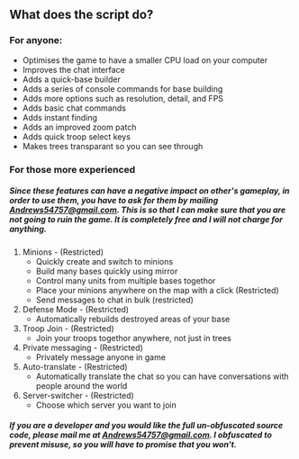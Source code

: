 ## What does the script do?

### For anyone:

* Optimises the game to have a smaller CPU load on your computer
* Improves the chat interface
* Adds a quick-base builder
* Adds a series of console commands for base building
* Adds more options such as resolution, detail, and FPS
* Adds basic chat commands
* Adds instant finding
* Adds an improved zoom patch
* Adds quick troop select keys
* Makes trees transparant so you can see through

### For those more experienced

##### Since these features can have a negative impact on other's gameplay, in order to use them, you have to ask for them by mailing Andrews54757@gmail.com. This is so that I can make sure that you are not going to ruin the game. It is completely free and I will not charge for anything.

1. Minions - (Restricted)
   * Quickly create and switch to minions
   * Build many bases quickly using mirror
   * Control many units from multiple bases togethor
   * Place your minions anywhere on the map with a click (Restricted)
   * Send messages to chat in bulk (restricted)
2. Defense Mode - (Restricted)
   * Automatically rebuilds destroyed areas of your base
3. Troop Join - (Restricted)
   * Join your troops togethor anywhere, not just in trees
4. Private messaging - (Restricted)
   * Privately message anyone in game
5. Auto-translate - (Restricted)
   * Automatically translate the chat so you can have conversations with people around the world
6. Server-switcher - (Restricted)
   * Choose which server you want to join
   
##### If you are a developer and you would like the full un-obfuscated source code, please mail me at Andrews54757@gmail.com. I obfuscated to prevent misuse, so you will have to promise that you won't.
